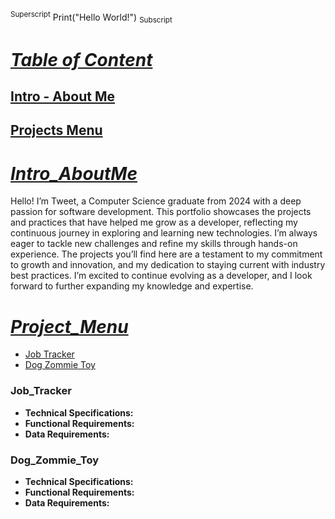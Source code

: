 <sup>Superscript</sup> Print("Hello World!") <sub>Subscript</sub>

# <ins>***Table of Content***</ins>
## [Intro - About Me](#Intro_AboutMe)
## [Projects Menu](#Project_Menu)


# <ins>***Intro_AboutMe***</ins>
  Hello! I’m Tweet, a Computer Science graduate from 2024 with a deep passion for software development. This portfolio showcases the projects and practices that have helped me grow as a developer, reflecting my continuous journey in exploring and learning new technologies. I’m always eager to tackle new challenges and refine my skills through hands-on experience. The projects you’ll find here are a testament to my commitment to growth and innovation, and my dedication to staying current with industry best practices. I’m excited to continue evolving as a developer, and I look forward to further expanding my knowledge and expertise.

# <ins>***Project_Menu***</ins>
* [Job Tracker](#Job_Tracker)
* [Dog Zommie Toy](#Dog_Zommie_Toy)


### **Job_Tracker**
* **Technical Specifications:**
* **Functional Requirements:**
* **Data Requirements:**

### **Dog_Zommie_Toy**
* **Technical Specifications:**
* **Functional Requirements:**
* **Data Requirements:**




